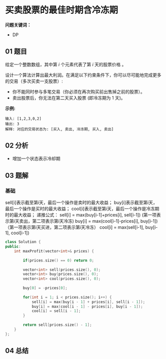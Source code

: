 # 买卖股票的最佳时期含冷冻期
**问题关键词：**

- DP

## 01 题目

给定一个整数数组，其中第 *i* 个元素代表了第 *i* 天的股票价格 。

设计一个算法计算出最大利润。在满足以下约束条件下，你可以尽可能地完成更多的交易（多次买卖一支股票）:

- 你不能同时参与多笔交易（你必须在再次购买前出售掉之前的股票）。
- 卖出股票后，你无法在第二天买入股票 (即冷冻期为 1 天)。

**示例:**

```
输入: [1,2,3,0,2]
输出: 3 
解释: 对应的交易状态为: [买入, 卖出, 冷冻期, 买入, 卖出]
```

## 02 分析

- 增加一个状态表示冷却期

## 03 题解

### 基础

sell[i]表示截至第i天，最后一个操作是卖时的最大收益；
buy[i]表示截至第i天，最后一个操作是买时的最大收益；
cool[i]表示截至第i天，最后一个操作是冷冻期时的最大收益；
递推公式：
sell[i] = max(buy[i-1]+prices[i], sell[i-1]) (第一项表示第i天卖出，第二项表示第i天冷冻)
buy[i] = max(cool[i-1]-prices[i], buy[i-1]) （第一项表示第i天买进，第二项表示第i天冷冻）
cool[i] = max(sell[i-1], buy[i-1], cool[i-1])

```c++
class Solution {
public:
    int maxProfit(vector<int>& prices) {
        
        if(prices.size() == 0) return 0;
        
        vector<int> sell(prices.size(), 0);
        vector<int> buy(prices.size(), 0);
        vector<int> cool(prices.size(), 0);
        
        buy[0] = -prices[0];
        
        for(int i = 1; i < prices.size(); i++) {
            sell[i] = max(buy[i - 1] + prices[i], sell[i - 1]);
            buy[i] = max(cool[i - 1] - prices[i], buy[i - 1]);
            cool[i] = sell[i - 1];
        }
        
        return sell[prices.size() - 1];
    }
};
```

## 04 总结

